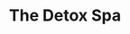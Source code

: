 ---
title: "The Detox Spa"
url: /casselberry/the-detox-spa-231-live-oaks-blvd-bldg-5/
shop: beauty
---
